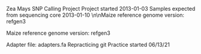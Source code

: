 Zea Mays SNP Calling Project
Project started 2013-01-03
Samples expected from sequencing core 2013-01-10
\n\nMaize reference genome version: refgen3


Maize reference genome version: refgen3

Adapter file: adapters.fa
Repracticing git
Practice started 06/13/21
